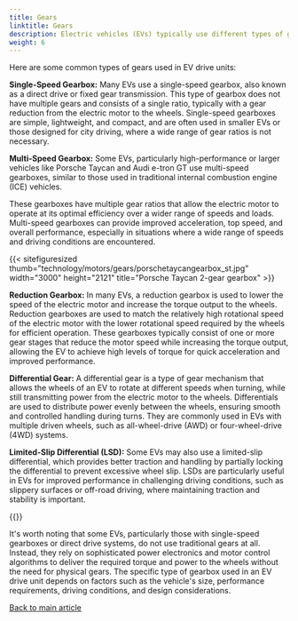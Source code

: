 ```yaml
---
title: Gears
linktitle: Gears
description: Electric vehicles (EVs) typically use different types of gears in their drive units, depending on the specific design and requirements of the vehicle. 
weight: 6
---
```

<!-- markdownlint-disable MD033 -->
Here are some common types of gears used in EV drive units:

**Single-Speed Gearbox:** Many EVs use a single-speed gearbox, also known as a direct drive or fixed gear transmission. This type of gearbox does not have multiple gears and consists of a single ratio, typically with a gear reduction from the electric motor to the wheels. Single-speed gearboxes are simple, lightweight, and compact, and are often used in smaller EVs or those designed for city driving, where a wide range of gear ratios is not necessary.

**Multi-Speed Gearbox:** Some EVs, particularly high-performance or larger vehicles like Porsche Taycan and Audi e-tron GT use multi-speed gearboxes, similar to those used in traditional internal combustion engine (ICE) vehicles. 

These gearboxes have multiple gear ratios that allow the electric motor to operate at its optimal efficiency over a wider range of speeds and loads. Multi-speed gearboxes can provide improved acceleration, top speed, and overall performance, especially in situations where a wide range of speeds and driving conditions are encountered.

{{< sitefiguresized thumb="technology/motors/gears/porschetaycangearbox_st.jpg" width="3000" height="2121" title="Porsche Taycan 2-gear gearbox" >}}

**Reduction Gearbox:** In many EVs, a reduction gearbox is used to lower the speed of the electric motor and increase the torque output to the wheels. Reduction gearboxes are used to match the relatively high rotational speed of the electric motor with the lower rotational speed required by the wheels for efficient operation. These gearboxes typically consist of one or more gear stages that reduce the motor speed while increasing the torque output, allowing the EV to achieve high levels of torque for quick acceleration and improved performance.

**Differential Gear:** A differential gear is a type of gear mechanism that allows the wheels of an EV to rotate at different speeds when turning, while still transmitting power from the electric motor to the wheels. Differentials are used to distribute power evenly between the wheels, ensuring smooth and controlled handling during turns. They are commonly used in EVs with multiple driven wheels, such as all-wheel-drive (AWD) or four-wheel-drive (4WD) systems.

**Limited-Slip Differential (LSD):** Some EVs may also use a limited-slip differential, which provides better traction and handling by partially locking the differential to prevent excessive wheel slip. LSDs are particularly useful in EVs for improved performance in challenging driving conditions, such as slippery surfaces or off-road driving, where maintaining traction and stability is important.

{{<evkxdisplayaddarticle />}}

It's worth noting that some EVs, particularly those with single-speed gearboxes or direct drive systems, do not use traditional gears at all. Instead, they rely on sophisticated power electronics and motor control algorithms to deliver the required torque and power to the wheels without the need for physical gears. The specific type of gearbox used in an EV drive unit depends on factors such as the vehicle's size, performance requirements, driving conditions, and design considerations.

[Back to main article](../#motor-setup)